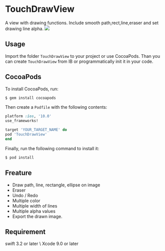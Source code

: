 # TouchDrawView
A view with drawing functions. Include smooth path,rect,line,eraser and set drawing line alpha.
![](https://raw.githubusercontent.com/kakerucode/DrawView/master/screenshot.png)

## Usage
Import the folder `TouchDrawView` to  your project or use CocoaPods.
Than you can create `TouchDrawView` from IB or programmatically init it in your code.

## CocoaPods

To install CocoaPods, run:

```bash
$ gem install cocoapods
```

Then create a `Podfile` with the following contents:

```ruby
platform :ios, '10.0'
use_frameworks!

target 'YOUR_TARGET_NAME' do
pod 'TouchDrawView'
end
```

Finally, run the following command to install it:

```bash
$ pod install
```

## Freature
- Draw path, line, rectangle, ellipse on image
- Eraser
- Undo / Redo
- Multiple color
- Multiple width of lines
- Multiple alpha values
- Export the drawn image.

## Requirement
swift 3.2 or later  \  Xcode 9.0 or later

